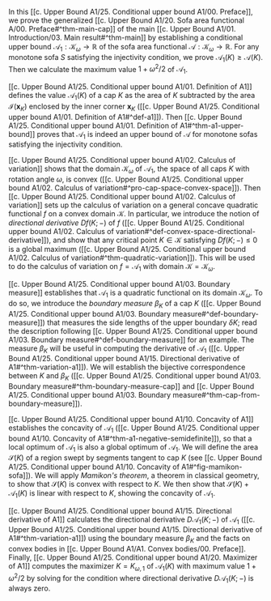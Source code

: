 In this [[c. Upper Bound A1/25. Conditional upper bound A1/00. Preface]], we prove the generalized [[c. Upper Bound A1/20. Sofa area functional A/00. Preface#^thm-main-cap]] of the main [[c. Upper Bound A1/01. Introduction/03. Main result#^thm-main]] by establishing a conditional upper bound $\mathcal{A}_1 : \mathcal{K}_\omega \to \mathbb{R}$ of the sofa area functional $\mathcal{A} : \mathcal{K}_\omega \to \mathbb{R}$. For any monotone sofa $S$ satisfying the injectivity condition, we prove $\mathcal{A}_1(K) \geq \mathcal{A}(K)$. Then we calculate the maximum value $1 + \omega^2/2$ of $\mathcal{A}_1$.

[[c. Upper Bound A1/25. Conditional upper bound A1/01. Definition of A1]] defines the value $\mathcal{A}_1(K)$ of a cap $K$ as the area of $K$ subtracted by the area $\mathcal{I}(\mathbf{x}_K)$ enclosed by the inner corner $\mathbf{x}_K$ ([[c. Upper Bound A1/25. Conditional upper bound A1/01. Definition of A1#^def-a1]]). Then [[c. Upper Bound A1/25. Conditional upper bound A1/01. Definition of A1#^thm-a1-upper-bound]] proves that $\mathcal{A}_1$ is indeed an upper bound of $\mathcal{A}$ for monotone sofas satisfying the injectivity condition.

[[c. Upper Bound A1/25. Conditional upper bound A1/02. Calculus of variation]] shows that the domain $\mathcal{K}_\omega$ of $\mathcal{A}_1$, the space of all caps $K$ with rotation angle $\omega$, is convex ([[c. Upper Bound A1/25. Conditional upper bound A1/02. Calculus of variation#^pro-cap-space-convex-space]]). Then [[c. Upper Bound A1/25. Conditional upper bound A1/02. Calculus of variation]] sets up the calculus of variation on a general concave quadratic functional $f$ on a convex domain $\mathcal{K}$. In particular, we introduce the notion of _directional derivative_ $Df(K; -)$ of $f$ ([[c. Upper Bound A1/25. Conditional upper bound A1/02. Calculus of variation#^def-convex-space-directional-derivative]]), and show that any critical point $K \in \mathcal{K}$ satisfying $D f(K; -) \leq 0$ is a global maximum ([[c. Upper Bound A1/25. Conditional upper bound A1/02. Calculus of variation#^thm-quadratic-variation]]). This will be used to do the calculus of variation on $f = \mathcal{A}_1$ with domain $\mathcal{K} = \mathcal{K}_\omega$.

[[c. Upper Bound A1/25. Conditional upper bound A1/03. Boundary measure]] establishes that $\mathcal{A}_1$ is a quadratic functional on its domain $\mathcal{K}_\omega$. To do so, we introduce the _boundary measure_ $\beta_K$ of a cap $K$ ([[c. Upper Bound A1/25. Conditional upper bound A1/03. Boundary measure#^def-boundary-measure]]) that measures the side lengths of the upper boundary $\delta K$; read the description following [[c. Upper Bound A1/25. Conditional upper bound A1/03. Boundary measure#^def-boundary-measure]] for an example. The measure $\beta_K$ will be useful in computing the derivative of $\mathcal{A}_1$ ([[c. Upper Bound A1/25. Conditional upper bound A1/15. Directional derivative of A1#^thm-variation-a1]]). We will establish the bijective correspondence between $K$ and $\beta_K$ ([[c. Upper Bound A1/25. Conditional upper bound A1/03. Boundary measure#^thm-boundary-measure-cap]] and [[c. Upper Bound A1/25. Conditional upper bound A1/03. Boundary measure#^thm-cap-from-boundary-measure]]).

[[c. Upper Bound A1/25. Conditional upper bound A1/10. Concavity of A1]] establishes the concavity of $\mathcal{A}_1$ ([[c. Upper Bound A1/25. Conditional upper bound A1/10. Concavity of A1#^thm-a1-negative-semidefinite]]), so that a local optimum of $\mathcal{A}_1$ is also a global optimum of $\mathcal{A}_1$. We will define the area $\mathcal{S}(K)$ of a region swept by segments tangent to cap $K$ (see [[c. Upper Bound A1/25. Conditional upper bound A1/10. Concavity of A1#^fig-mamikon-sofa]]). We will apply _Mamikon's theorem_, a theorem in classical geometry, to show that $\mathcal{S}(K)$ is convex with respect to $K$. We then show that $\mathcal{S}(K) + \mathcal{A}_1(K)$ is linear with respect to $K$, showing the concavity of $\mathcal{A}_1$.

[[c. Upper Bound A1/25. Conditional upper bound A1/15. Directional derivative of A1]] calculates the directional derivative $D\mathcal{A}_1(K; -)$ of $\mathcal{A}_1$ ([[c. Upper Bound A1/25. Conditional upper bound A1/15. Directional derivative of A1#^thm-variation-a1]]) using the boundary measure $\beta_K$ and the facts on convex bodies in [[c. Upper Bound A1/A1. Convex bodies/00. Preface]]. Finally, [[c. Upper Bound A1/25. Conditional upper bound A1/20. Maximizer of A1]] computes the maximizer $K = K_{\omega, 1}$ of $\mathcal{A}_1(K)$ with maximum value $1 + \omega^2/2$ by solving for the condition where directional derivative $D\mathcal{A}_1(K; -)$ is always zero.